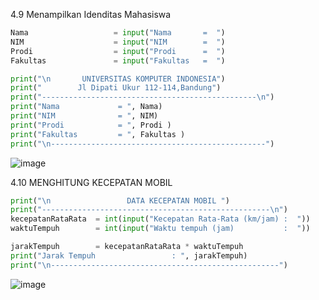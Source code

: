 4.9 Menampilkan Idenditas Mahasiswa
```py
Nama                   = input("Nama       =  ")
NIM                    = input("NIM        =  ")
Prodi                  = input("Prodi      =  ")
Fakultas               = input("Fakultas   =  ")

print("\n       UNIVERSITAS KOMPUTER INDONESIA")
print("        Jl Dipati Ukur 112-114,Bandung")
print("------------------------------------------------\n")
print("Nama             = ", Nama)
print("NIM              = ", NIM)
print("Prodi            = ", Prodi )
print("Fakultas         = ", Fakultas )
print("\n------------------------------------------------")
```
![image](https://user-images.githubusercontent.com/92993689/141793959-a0cf9dae-774b-45c3-8a9c-80c421af94e6.png)


4.10 MENGHITUNG KECEPATAN MOBIL
```py
print("\n                 DATA KECEPATAN MOBIL ")
print("---------------------------------------------------\n")
kecepatanRataRata  = int(input("Kecepatan Rata-Rata (km/jam) :  "))
waktuTempuh        = int(input("Waktu tempuh (jam)           :  "))

jarakTempuh        = kecepatanRataRata * waktuTempuh
print("Jarak Tempuh                 : ", jarakTempuh)
print("\n---------------------------------------------------")
```

![image](https://user-images.githubusercontent.com/92993689/141793276-ef638d06-4bad-4b89-8c24-8ef993e216ed.png)

